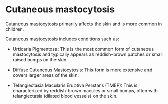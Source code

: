 # Cutaneous mastocytosis

Cutaneous mastocytosis primarily affects the skin and is more common in children.

Cutaneous mastocytosis includes conditions such as:

* Urticaria Pigmentosa: This is the most common form of cutaneous mastocytosis and typically appears as reddish-brown patches or small raised bumps on the skin.

* Diffuse Cutaneous Mastocytosis: This form is more extensive and covers larger areas of the skin.

* Telangiectasia Macularis Eruptiva Perstans (TMEP): This is characterized by reddish-brown macules or small bumps, often with telangiectasia (dilated blood vessels) on the skin.

